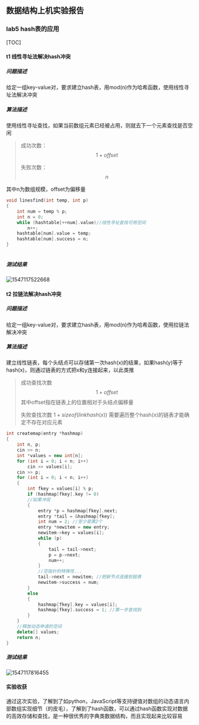 ## 数据结构上机实验报告

### lab5 hash表的应用

[TOC]

#### t1 线性寻址法解决hash冲突

##### 问题描述

给定一组key-value对，要求建立hash表，用mod(n)作为哈希函数，使用线性寻址法解决冲突

##### 算法描述

使用线性寻址查找，如果当前数组元素已经被占用，则就去下一个元素查找是否空闲

>  成功次数：$$ 1+offset $$
>
> 失败次数：$$ n $$

其中n为数组规模，offset为偏移量

```c++
void linesfind(int temp, int p)
{
    int num = temp % p;
    int n = 0;
    while (hashtable[++num].value)//线性寻址查找可用空间
        n++;
    hashtable[num].value = temp;
    hashtable[num].success = n;
}
    
```

##### 测试结果

![1547117522668](/home/alicemare/.config/Typora/typora-user-images/1547117522668.png)

#### t2 拉链法解决hash冲突

##### 问题描述

给定一组key-value对，要求建立hash表，用mod(n)作为哈希函数，使用拉链法解决冲突

##### 算法描述

建立线性链表，每个头结点可以存储第一次hash(x)的结果，如果hash(y)等于hash(x)，则通过链表的方式把x和y连接起来，以此类推

> 成功查找次数 $$ 1+offset$$ 	其中offset指在链表上的位置相对于头结点偏移量
>
> 失败查找次数 $1+sizeof(linkhash(x))$	需要遍历整个hash(x)的链表才能确定不存在对应元素

```c++
int createmap(entry *hashmap)
{
    int n, p;
    cin >> n;
    int *values = new int[n];
    for (int i = 0; i < n; i++)
        cin >> values[i];
    cin >> p;
    for (int i = 0; i < n; i++)
    {
        int fkey = values[i] % p;
        if (hashmap[fkey].key != 0)
        //如果冲突
        {
            entry *p = hashmap[fkey].next;
            entry *tail = &hashmap[fkey];
            int num = 2; //至少是第2个
            entry *newitem = new entry;
            newitem->key = values[i];
            while (p)
            {
                tail = tail->next;
                p = p->next;
                num++;
            }
            //空指针的特殊性...
            tail->next = newitem; //把新节点连接到链表
            newitem->success = num;
        }
        else
        {
            hashmap[fkey].key = values[i];
            hashmap[fkey].success = 1; //第一步查找到
        }
    }
    //释放动态申请的空间
    delete[] values;
    return n;
}
```

##### 测试结果

![1547117816455](/home/alicemare/.config/Typora/typora-user-images/1547117816455.png)

#### 实验收获

通过这次实验，了解到了如python，JavaScript等支持键值对数组的动态语言内部数组实现细节（的皮毛），了解到了hash函数，可以通过hash函数实现对数据的高效存储和查找，是一种很优秀的字典类数据结构，而且实现起来比较容易
